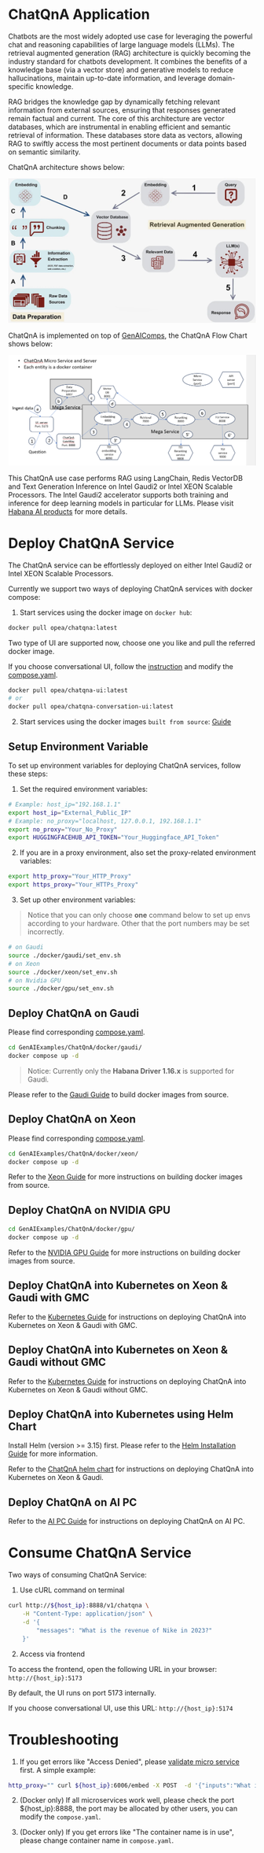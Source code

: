 # ChatQnA Application

Chatbots are the most widely adopted use case for leveraging the powerful chat and reasoning capabilities of large language models (LLMs). The retrieval augmented generation (RAG) architecture is quickly becoming the industry standard for chatbots development. It combines the benefits of a knowledge base (via a vector store) and generative models to reduce hallucinations, maintain up-to-date information, and leverage domain-specific knowledge.

RAG bridges the knowledge gap by dynamically fetching relevant information from external sources, ensuring that responses generated remain factual and current. The core of this architecture are vector databases, which are instrumental in enabling efficient and semantic retrieval of information. These databases store data as vectors, allowing RAG to swiftly access the most pertinent documents or data points based on semantic similarity.

ChatQnA architecture shows below:

![architecture](./assets/img/chatqna_architecture.png)

ChatQnA is implemented on top of [GenAIComps](https://github.com/opea-project/GenAIComps), the ChatQnA Flow Chart shows below:

![Flow Chart](./assets/img/chatqna_flow_chart.png)

This ChatQnA use case performs RAG using LangChain, Redis VectorDB and Text Generation Inference on Intel Gaudi2 or Intel XEON Scalable Processors. The Intel Gaudi2 accelerator supports both training and inference for deep learning models in particular for LLMs. Please visit [Habana AI products](https://habana.ai/products) for more details.

# Deploy ChatQnA Service

The ChatQnA service can be effortlessly deployed on either Intel Gaudi2 or Intel XEON Scalable Processors.

Currently we support two ways of deploying ChatQnA services with docker compose:

1. Start services using the docker image on `docker hub`:

```bash
docker pull opea/chatqna:latest
```

Two type of UI are supported now, choose one you like and pull the referred docker image.

If you choose conversational UI, follow the [instruction](https://github.com/opea-project/GenAIExamples/tree/main/ChatQnA/docker/gaudi#-launch-the-conversational-ui-optional) and modify the [compose.yaml](./docker/xeon/compose.yaml).

```bash
docker pull opea/chatqna-ui:latest
# or
docker pull opea/chatqna-conversation-ui:latest
```

2. Start services using the docker images `built from source`: [Guide](./docker)

## Setup Environment Variable

To set up environment variables for deploying ChatQnA services, follow these steps:

1. Set the required environment variables:

```bash
# Example: host_ip="192.168.1.1"
export host_ip="External_Public_IP"
# Example: no_proxy="localhost, 127.0.0.1, 192.168.1.1"
export no_proxy="Your_No_Proxy"
export HUGGINGFACEHUB_API_TOKEN="Your_Huggingface_API_Token"
```

2. If you are in a proxy environment, also set the proxy-related environment variables:

```bash
export http_proxy="Your_HTTP_Proxy"
export https_proxy="Your_HTTPs_Proxy"
```

3. Set up other environment variables:

> Notice that you can only choose <b>one</b> command below to set up envs according to your hardware. Other that the port numbers may be set incorrectly.

```bash
# on Gaudi
source ./docker/gaudi/set_env.sh
# on Xeon
source ./docker/xeon/set_env.sh
# on Nvidia GPU
source ./docker/gpu/set_env.sh
```

## Deploy ChatQnA on Gaudi

Please find corresponding [compose.yaml](./docker/gaudi/compose.yaml).

```bash
cd GenAIExamples/ChatQnA/docker/gaudi/
docker compose up -d
```

> Notice: Currently only the <b>Habana Driver 1.16.x</b> is supported for Gaudi.

Please refer to the [Gaudi Guide](./docker/gaudi/README.md) to build docker images from source.

## Deploy ChatQnA on Xeon

Please find corresponding [compose.yaml](./docker/xeon/compose.yaml).

```bash
cd GenAIExamples/ChatQnA/docker/xeon/
docker compose up -d
```

Refer to the [Xeon Guide](./docker/xeon/README.md) for more instructions on building docker images from source.

## Deploy ChatQnA on NVIDIA GPU

```bash
cd GenAIExamples/ChatQnA/docker/gpu/
docker compose up -d
```

Refer to the [NVIDIA GPU Guide](./docker/gpu/README.md) for more instructions on building docker images from source.

## Deploy ChatQnA into Kubernetes on Xeon & Gaudi with GMC

Refer to the [Kubernetes Guide](./kubernetes/README.md) for instructions on deploying ChatQnA into Kubernetes on Xeon & Gaudi with GMC.

## Deploy ChatQnA into Kubernetes on Xeon & Gaudi without GMC

Refer to the [Kubernetes Guide](./kubernetes/manifests/README.md) for instructions on deploying ChatQnA into Kubernetes on Xeon & Gaudi without GMC.

## Deploy ChatQnA into Kubernetes using Helm Chart

Install Helm (version >= 3.15) first. Please refer to the [Helm Installation Guide](https://helm.sh/docs/intro/install/) for more information.

Refer to the [ChatQnA helm chart](https://github.com/opea-project/GenAIInfra/tree/main/helm-charts/chatqna) for instructions on deploying ChatQnA into Kubernetes on Xeon & Gaudi.

## Deploy ChatQnA on AI PC

Refer to the [AI PC Guide](./docker/aipc/README.md) for instructions on deploying ChatQnA on AI PC.

# Consume ChatQnA Service

Two ways of consuming ChatQnA Service:

1. Use cURL command on terminal

```bash
curl http://${host_ip}:8888/v1/chatqna \
    -H "Content-Type: application/json" \
    -d '{
        "messages": "What is the revenue of Nike in 2023?"
    }'
```

2. Access via frontend

To access the frontend, open the following URL in your browser: `http://{host_ip}:5173`

By default, the UI runs on port 5173 internally.

If you choose conversational UI, use this URL: `http://{host_ip}:5174`

# Troubleshooting

1. If you get errors like "Access Denied", please [validate micro service](https://github.com/opea-project/GenAIExamples/tree/main/ChatQnA/docker/xeon#validate-microservices) first. A simple example:

```bash
http_proxy="" curl ${host_ip}:6006/embed -X POST  -d '{"inputs":"What is Deep Learning?"}' -H 'Content-Type: application/json'
```

2. (Docker only) If all microservices work well, please check the port ${host_ip}:8888, the port may be allocated by other users, you can modify the `compose.yaml`.

3. (Docker only) If you get errors like "The container name is in use", please change container name in `compose.yaml`.
